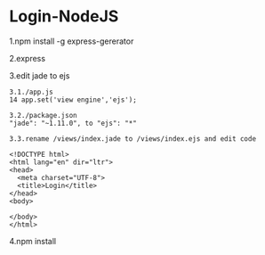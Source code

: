 # Login-NodeJS

1.npm install -g express-gererator

2.express

3.edit jade to ejs
```
3.1./app.js
14 app.set('view engine','ejs');

3.2./package.json
"jade": "~1.11.0", to "ejs": "*"

3.3.rename /views/index.jade to /views/index.ejs and edit code

<!DOCTYPE html>
<html lang="en" dir="ltr">
<head>
  <meta charset="UTF-8">
  <title>Login</title>
</head>
<body>
  
</body>
</html>

```
4.npm install